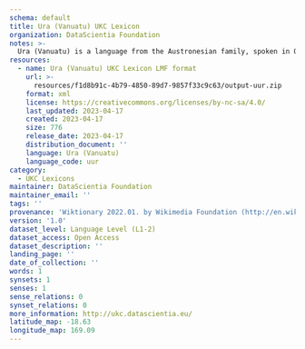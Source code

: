 ```yaml
---
schema: default
title: Ura (Vanuatu) UKC Lexicon
organization: DataScientia Foundation
notes: >-
  Ura (Vanuatu) is a language from the Austronesian family, spoken in Oceania. The UKC Lexicon of Ura (Vanuatu) is represented as a lexico-semantic network. It consists of words, word senses, synsets, as well as sense-level and synset-level relationships.
resources:
  - name: Ura (Vanuatu) UKC Lexicon LMF format
    url: >-
      resources/f1d8b91c-4b79-4850-89d7-9857f33c9c63/output-uur.zip
    format: xml
    license: https://creativecommons.org/licenses/by-nc-sa/4.0/
    last_updated: 2023-04-17
    created: 2023-04-17
    size: 776
    release_date: 2023-04-17
    distribution_document: ''
    language: Ura (Vanuatu)
    language_code: uur
category:
  - UKC Lexicons
maintainer: DataScientia Foundation
maintainer_email: ''
tags: ''
provenance: 'Wiktionary 2022.01. by Wikimedia Foundation (http://en.wiktionary.org); Princeton WordNet 2.1 by Princeton University (https://wordnet.princeton.edu)'
version: '1.0'
dataset_level: Language Level (L1-2)
dataset_access: Open Access
dataset_description: ''
landing_page: ''
date_of_collection: ''
words: 1
synsets: 1
senses: 1
sense_relations: 0
synset_relations: 0
more_information: http://ukc.datascientia.eu/
latitude_map: -18.63
longitude_map: 169.09
---
```

